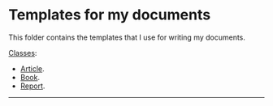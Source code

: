 # Templates for my documents

This folder contains the templates that I use for writing my documents.

<ins>Classes</ins>:

* [Article](https://github.com/0x50-0x42/latex/tree/LaTeX/template/article).
* [Book](https://github.com/0x50-0x42/latex/tree/LaTeX/template/book).
* [Report]().

---
